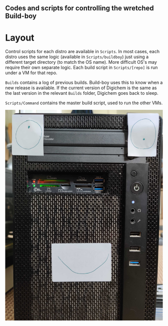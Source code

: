 Codes and scripts for controlling the wretched Build-boy 
--------------------------------------------------------

Layout
======

Control scripts for each distro are available in `Scripts`. In most cases, each distro uses the same logic
(available in `Scripts/buildboy`) just using a different target directory (to match the OS name). More difficult
OS's may require their own separate logic. Each build script in `Scripts/[repo]` is run under a VM for that
repo.

`Builds` contains a log of previous builds. Build-boy uses this to know when a new release is available.
If the current version of Digichem is the same as the last version in the relevant `Builds` folder, 
Digichem goes back to sleep.

`Scripts/Command` contains the master build script, used to run the other VMs.

![Build-boy](face.jpg)
